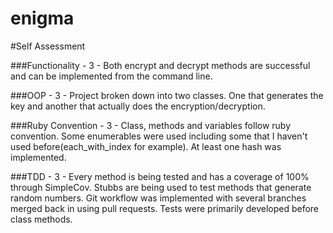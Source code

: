 # enigma

#Self Assessment

###Functionality - 3 - Both encrypt and decrypt methods are successful and can be implemented from the command line.

###OOP - 3 - Project broken down into two classes.  One that generates the key and another that actually does the encryption/decryption.

###Ruby Convention - 3 - Class, methods and variables follow ruby convention. Some enumerables were used including some that I haven't used before(each_with_index for example). At least one hash was implemented.

###TDD - 3 - Every method is being tested and has a coverage of 100% through SimpleCov. Stubbs are being used to test methods that generate random numbers. Git workflow was implemented with several branches merged back in using pull requests. Tests were primarily developed before class methods.
